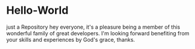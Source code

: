 # Hello-World
just a Repository
hey everyone, it's a pleasure being a member of this wonderful family of great developers. I'm looking forward benefiting from your skills and experiences by God's grace, thanks.
